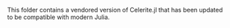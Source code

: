This folder contains a vendored version of Celerite.jl that has been updated to be compatible with modern Julia.